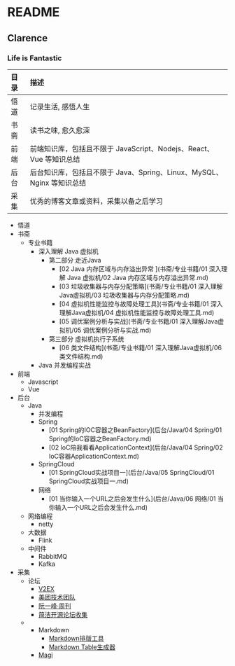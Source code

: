 # README

## Clarence

### Life is Fantastic

| 目录 | 描述                                                         |
| :--- | :----------------------------------------------------------- |
| 悟道 | 记录生活, 感悟人生                                           |
| 书斋 | 读书之味, 愈久愈深                                           |
| 前端 | 前端知识库，包括且不限于 JavaScript、Nodejs、React、Vue 等知识总结 |
| 后台 | 后台知识库，包括且不限于 Java、Spring、Linux、MySQL、Nginx 等知识总结 |
| 采集 | 优秀的博客文章或资料，采集以备之后学习                       |

- 悟道
- 书斋
  - 专业书籍
    - 深入理解 Java 虚拟机
      - 第二部分 走近Java
        - [02 Java 内存区域与内存溢出异常 ](书斋/专业书籍/01 深入理解 Java 虚拟机/02 Java 内存区域与内存溢出异常.md)
        - [03 垃圾收集器与内存分配策略](书斋/专业书籍/01 深入理解Java虚拟机/03 垃圾收集器与内存分配策略.md)
        - [04 虚拟机性能监控与故障处理工具](书斋/专业书籍/01 深入理解Java虚拟机/04 虚拟机性能监控与故障处理工具.md)
        - [05 调优案例分析与实战](书斋/专业书籍/01 深入理解Java虚拟机/05 调优案例分析与实战.md)
      - 第三部分 虚拟机执行子系统
        - [06 类文件结构](书斋/专业书籍/01 深入理解Java虚拟机/06 类文件结构.md)
    - Java 并发编程实战
- 前端
  - Javascript
  - Vue
- 后台
  - Java
    - 并发编程
    - Spring
      - [01 Spring的IOC容器之BeanFactory](后台/Java/04 Spring/01 Spring的IoC容器之BeanFactory.md)
      - [02 IoC陪我看看ApplicationContext](后台/Java/04 Spring/02 IoC容器ApplicationContext.md)
    - SpringCloud
      - [01 SpringCloud实战项目一](后台/Java/05 SpringCloud/01 SpringCloud实战项目一.md)
    - 网络
      - [01 当你输入一个URL之后会发生什么](后台/Java/06 网络/01 当你输入一个URL之后会发生什么.md)
  - 网络编程
    - netty
  - 大数据
    - Flink
  - 中间件
    - RabbitMQ
    - Kafka
- 采集
  - 论坛
    - [V2EX](https://www.v2ex.com/)
    - [美团技术团队](https://www.tech.meituan.com)
    - [阮一峰·周刊](https://www.v2ex.com/)
    - [简洁开源论坛收集 ](采集/论坛/论坛.md)
  - - Markdown
      - [Markdown排版工具](https://cyc2018.github.io/Text-Typesetting/)
      - [Markdown Table生成器](http://www.tablesgenerator.com/markdown_tables)
    - [Magi](https://magi.com)